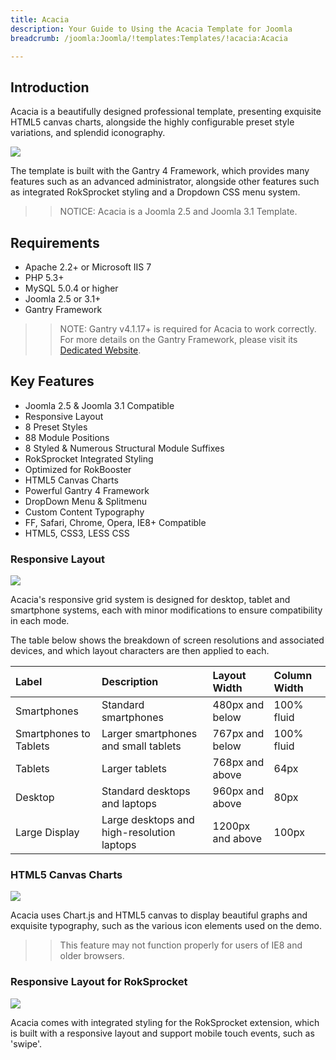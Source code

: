 ```yaml
---
title: Acacia
description: Your Guide to Using the Acacia Template for Joomla
breadcrumb: /joomla:Joomla/!templates:Templates/!acacia:Acacia

---
```


Introduction
-----

Acacia is a beautifully designed professional template, presenting exquisite HTML5 canvas charts, alongside the highly configurable preset style variations, and splendid iconography.

![][acacia]

The template is built with the Gantry 4 Framework, which provides many features such as an advanced administrator, alongside other features such as integrated RokSprocket styling and a Dropdown CSS menu system.

>> NOTICE: Acacia is a Joomla 2.5 and Joomla 3.1 Template.

Requirements
-----

* Apache 2.2+ or Microsoft IIS 7
* PHP 5.3+
* MySQL 5.0.4 or higher
* Joomla 2.5 or 3.1+
* Gantry Framework

>> NOTE: Gantry v4.1.17+ is required for Acacia to work correctly. For more details on the Gantry Framework, please visit its [Dedicated Website][gantry].

Key Features
-----

* Joomla 2.5 & Joomla 3.1 Compatible
* Responsive Layout
* 8 Preset Styles
* 88 Module Positions
* 8 Styled & Numerous Structural Module Suffixes
* RokSprocket Integrated Styling
* Optimized for RokBooster
* HTML5 Canvas Charts
* Powerful Gantry 4 Framework
* DropDown Menu & Splitmenu
* Custom Content Typography
* FF, Safari, Chrome, Opera, IE8+ Compatible
* HTML5, CSS3, LESS CSS

### Responsive Layout

![][responsive]

Acacia's responsive grid system is designed for desktop, tablet and smartphone systems, each with minor modifications to ensure compatibility in each mode.

The table below shows the breakdown of screen resolutions and associated devices, and which layout characters are then applied to each.

| Label                  | Description                                | Layout Width     | Column Width |  
| :--------------------- | :----------------------------------------- | :--------------- | :----------- |  
| Smartphones            | Standard smartphones                       | 480px and below  | 100% fluid   |  
| Smartphones to Tablets | Larger smartphones and small tablets       | 767px and below  | 100% fluid   |  
| Tablets                | Larger tablets                             | 768px and above  | 64px         |  
| Desktop                | Standard desktops and laptops              | 960px and above  | 80px         |  
| Large Display          | Large desktops and high-resolution laptops | 1200px and above | 100px        | 

### HTML5 Canvas Charts

![][chart]

Acacia uses Chart.js and HTML5 canvas to display beautiful graphs and exquisite typography, such as the various icon elements used on the demo.

>> This feature may not function properly for users of IE8 and older browsers.

### Responsive Layout for RokSprocket

![][roksprocket]

Acacia comes with integrated styling for the RokSprocket extension, which is built with a responsive layout and support mobile touch events, such as 'swipe'.

[gantry]: http://www.gantry-framework.org/
[acacia]: assets/acacia2.jpeg
[responsive]: assets/responsive.jpg
[roksprocket]: assets/roksprocket.jpg
[filezilla]: https://filezilla-project.org
[launcher]: ../../start/rocketlauncher.md
[chart]: chart_1.jpeg